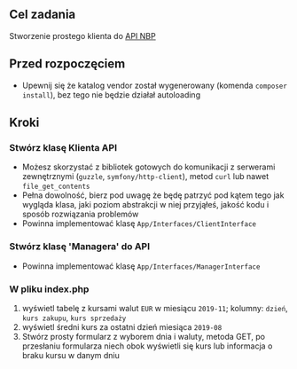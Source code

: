 ## Cel zadania
Stworzenie prostego klienta do [API NBP](http://api.nbp.pl/)

## Przed rozpoczęciem
* Upewnij się że katalog vendor został wygenerowany (komenda `composer install`), bez tego nie będzie działał autoloading

## Kroki
### Stwórz klasę Klienta API
* Możesz skorzystać z bibliotek gotowych do komunikacji z serwerami zewnętrznymi (`guzzle`, `symfony/http-client`), 
metod `curl` lub nawet `file_get_contents`
* Pełna dowolność, bierz pod uwagę że będę patrzyć pod kątem tego jak wygląda klasa, jaki poziom abstrakcji w niej przyjąłeś, jakość kodu i sposób rozwiązania problemów
* Powinna implementować klasę `App/Interfaces/ClientInterface`

### Stwórz klasę 'Managera' do API
* Powinna implementować klasę `App/Interfaces/ManagerInterface`

### W pliku index.php
1. wyświetl tabelę z kursami walut `EUR` w miesiącu `2019-11`; kolumny: `dzień`, `kurs zakupu`, `kurs sprzedaży`
2. wyświetl średni kurs za ostatni dzień miesiąca `2019-08`
3. Stwórz prosty formularz z wyborem dnia i waluty, metoda GET, po przesłaniu formularza niech obok wyświetli się kurs 
lub informacja o braku kursu w danym dniu
